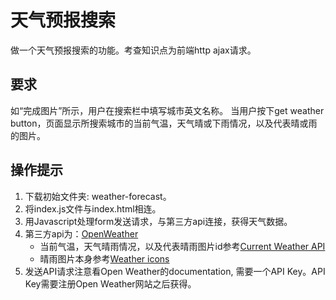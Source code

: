 # 天气预报搜索

做一个天气预报搜索的功能。考查知识点为前端http ajax请求。
## 要求

如“完成图片”所示，用户在搜索栏中填写城市英文名称。
当用户按下get weather button，页面显示所搜索城市的当前气温，天气晴或下雨情况，以及代表晴或雨的图片。

## 操作提示

1. 下载初始文件夹: weather-forecast。
2. 将index.js文件与index.html相连。
3. 用Javascript处理form发送请求，与第三方api连接，获得天气数据。
4. 第三方api为：[OpenWeather](https://openweathermap.org/api)
   * 当前气温，天气晴雨情况，以及代表晴雨图片id参考[Current Weather API](https://openweathermap.org/current)
   * 晴雨图片本身参考[Weather icons](https://openweathermap.org/weather-conditions)
5. 发送API请求注意看Open Weather的documentation, 需要一个API Key。API Key需要注册Open Weather网站之后获得。
   
